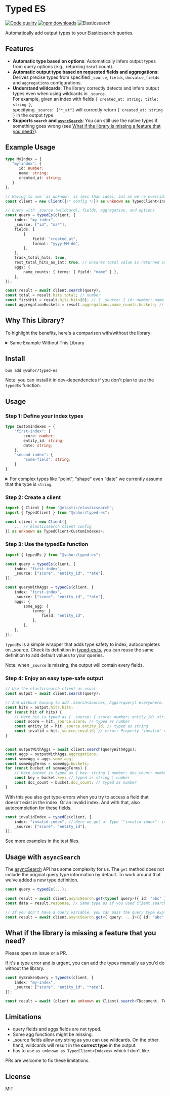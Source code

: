# Typed ES

[![Code quality](https://github.com/vahor/typed-es/actions/workflows/quality.yml/badge.svg)](https://github.com/vahor/typed-es/actions/workflows/quality.yml)
[![npm downloads](https://img.shields.io/npm/dm/%40vahor%2Ftyped-es)](https://www.npmjs.com/package/@vahor/typed-es)
![Elasticsearch](https://img.shields.io/badge/dynamic/json?url=https%3A%2F%2Fraw.githubusercontent.com%2FVahor%2Ftyped-es%2Frefs%2Fheads%2Fmain%2Fpackage.json&query=%24.devDependencies.%40elastic%2Felasticsearch&logo=elasticsearch&label=Elasticsearch
)


Automatically add output types to your Elasticsearch queries.

## Features
- **Automatic type based on options**: Automatically infers output types from query options (e.g., returning `total` count).  
- **Automatic output type based on requested fields and aggregations**: Derives precise types from specified `_source`, `fields`, `docvalue_fields` and `aggregations` configurations.  
- **Understand wildcards**: The library correctly detects and infers output types even when using wildcards in `_source`.  
  For example, given an index with fields `{ created_at: string; title: string }`,  
  specifying `_source: ["*_at"]` will correctly return `{ created_at: string }` in the output type.  
- **Supports `search` and [`asyncSearch`](#usage-with-asyncsearch)**: You can still use the native types if something goes wrong (see [What if the library is missing a feature that you need?](#what-if-the-library-is-missing-a-feature-that-you-need)).

## Example Usage
```ts
type MyIndex = {
   "my-index": {
      id: number;
      name: string;
      created_at: string;
   }
};

// Having to use `as unknown` is less than ideal, but as we're overriding types, typescript isn't very happy
const client = new Client({/* config */}) as unknown as TypedClient<Indexes>;

// Query with _source (wildcard), fields, aggregation, and options
const query = typedEs(client, {
	index: "my-index",
	_source: ["id", "na*"],
	fields: [
		{
			field: "created_at",
			format: "yyyy-MM-dd",
		},
	],
	track_total_hits: true,
	rest_total_hits_as_int: true, // Ensures total value is returned as a number
	aggs: {
		name_counts: { terms: { field: "name" } },
	},
});

const result = await client.search(query);
const total = result.hits.total; // number
const firstHit = result.hits.hits[0]; // { _source: { id: number; name: string}, fields: { created_at: string[] } }
const aggregationBuckets = result.aggregations.name_counts.buckets; // Array<{ key: string | number; doc_count: number; }>
```

## Why This Library?
To highlight the benefits, here's a comparison with/without the library:

<details>
<summary>Same Example Without This Library</summary>

#### Without providing any types

```ts
const result = await client.search(query);
const total = result.hits.total; // number | estypes.SearchTotalHits | undefined
const firstHit = result.hits.hits[0]._source; // unknown
const aggregationBuckets = result.aggregations!.name_counts.buckets; // any, ts error: Object is possibly 'undefined'.
```

#### With manual type definitions

```ts
const result = await client.search<
  { id: number; created_at: string; },
  {
    name_counts: {
      buckets: Array<{ key: string; doc_count: number }>;
    };
  }
>(query);

const total = result.hits.total; // number | estypes.SearchTotalHits | undefined
const firstHit = result.hits.hits[0]; // { _source: { id: number; created_at: string; } | undefined, fields: Record<string, unknown> }
const aggregationBuckets = result.aggregations!.name_counts.buckets; // Array<{ key: string; doc_count: number; }>
```

#### With @vahor/typed-es

```ts
// Automatic type inference - no manual definitions needed
const result = await client.search(query);
const total = result.hits.total; // number
const firstHit = result.hits.hits[0]._source; // { id: number; created_at: string }
const aggregationBuckets = result.aggregations.name_counts.buckets; // Array<{ key: string | number; doc_count: number }> 
```

</details>

## Install

```bash
bun add @vahor/typed-es
```

Note: you can install it in dev-dependencies if you don't plan to use the `typedEs` function.

## Usage


### Step 1: Define your index types

```ts
type CustomIndexes = {
    "first-index": {
        score: number;
        entity_id: string;
        date: string;
    },
    "second-index": {
        "some-field": string;
    }
}
```

<details>
    <summary>For complex types like "point", "shape" even "date" we currently assume that the type is <code>string</code>.</summary>

ex:
```json
{
    "mappings": {
        "properties": {
            "location": {
                "type": "point"
            },
            "date": {
                "type": "date"
            }
        }
    }
}
```

would give:

```ts
type CustomIndexes = {
	"first-index": {
		location: string;
		date: string;
	};
};
```

</details>

### Step 2: Create a client

```ts
import { Client } from "@elastic/elasticsearch";
import { TypedClient } from "@vahor/typed-es";

const client = new Client({
    ... // elasticsearch client config
}) as unknown as TypedClient<CustomIndexes>;
```

### Step 3: Use the typedEs function

```ts
import { typedEs } from "@vahor/typed-es";

const query = typedEs(client, {
    index: "first-index",
    _source: ["score", "entity_id", "*ate"],
});

const queryWithAggs = typedEs(client, {
    index: "first-index",
    _source: ["score", "entity_id", "*ate"],
    aggs: {
        some_agg: {
            terms: {
                field: "entity_id",
            },
        },
    },
});
```

`typedEs` is a simple wrapper that adds type safety to index, autocompletes on _source. 
Check its definition in [typed-es.ts](./src/typed-es.ts), you can reuse the same definition to add default values to your queries.

Note: when `_source` is missing, the output will contain every fields.

### Step 4: Enjoy an easy type-safe output

```ts
// Use the elasticsearch client as usual
const output = await client.search(query);

// And without having to add .search<Sources, Aggs>(query) everywhere, you now have access to the correct types
const hits = output.hits.hits;
for (const hit of hits) {
    // Here hit is typed as { _source: { score: number; entity_id: string, date: string } }
    const score = hit._source.score; // typed as number
    const entity_id = hit._source.entity_id; // typed as string
    const invalid = hit._source.invalid; // error: Property 'invalid' does not exist on type '{ score: number; entity_id: string; }'
}


const outputWithAggs = await client.search(queryWithAggs);
const aggs = outputWithAggs.aggregations;
const someAgg = aggs.some_agg;
const someAggTerms = someAgg.buckets;
for (const bucket of someAggTerms) {
    // Here bucket is typed as { key: string | number; doc_count: number }
    const key = bucket.key; // typed as string | number
    const doc_count = bucket.doc_count; // typed as number
}
```

With this you also get type-errors when you try to access a field that doesn't exist in the index. Or an invalid index.
And with that, also autocompletion for these fields.
```ts
const invalidIndex = typedEs(client, {
    index: "invalid-index", // Here we get a: Type '"invalid-index"' is not assignable to type '"first-index" | "second-index"'. 
    _source: ["score", "entity_id"],
});
```

See more examples in the test files.

## Usage with `asyncSearch`

The [asyncSearch](https://www.elastic.co/docs/api/doc/elasticsearch/operation/operation-async-search-get) API has some complexity for us. The `get` method does not include the original query type information by default.
To work around that we've added a new type definition.

```typescript
const query = typedEs(...);

const result = await client.asyncSearch.get<typeof query>({ id: "abc" });
const data = result.response; // Same type as if you used client.search(query);

// If you don't have a query variable, you can pass the query type explicitly.
const result = await client.asyncSearch.get<{ query: ...}>({ id: "abc" });
```

## What if the library is missing a feature that you need?

Please open an issue or a PR.

If it's a type error and is urgent, you can add the types manually as you'd do without the library.

```typescript
const myBrokenQuery = typedEs(client, {
    index: "my-index",
    _source: ["score", "entity_id", "*ate"],
});

const result = await (client as unknown as Client).search<TDocument, TAggregations>(myBrokenQuery); // With the `as Client` cast you are now using the native types
```

## Limitations

- query fields and aggs fields are not typed.
- Some agg functions might be missing.
- _source fields allow any string as you can use wildcards. On the other hand, wildcards will result in the **correct type** in the output.
- has to use `as unknown as TypedClient<Indexes>` which I don't like.


PRs are welcome to fix these limitations.

## License

MIT
